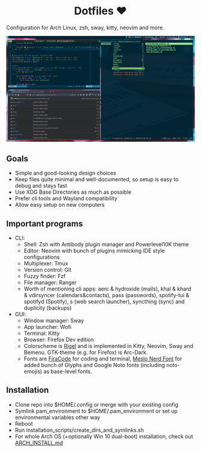 <h1 align="center"> Dotfiles ❤ </h1>

Configuration for Arch Linux, zsh, sway, kitty, neovim and more.

![example screenshot](https://raw.githubusercontent.com/otahontas/dotfiles/master/screenshot.png)

## Goals
- Simple and good-looking design choices
- Keep files quite minimal and well-documented, so setup is easy to debug and stays fast
- Use XDG Base Directories as much as possible
- Prefer cli tools and Wayland compatibility 
- Allow easy setup on new computers

## Important programs
- CLI:
    - Shell: Zsh with Antibody plugin manager and Powerlevel10K theme
    - Editor: Neovim with bunch of plugins mimicking IDE style configurations
    - Multiplexer: Tmux
    - Version control: Git
    - Fuzzy finder: Fzf
    - File manager: Ranger
    - Worth of mentioning cli apps: aerc & hydroxide (mails), khal & khard & vdirsyncer (calendars&contacts), pass (passwords), spotify-tui & spotifyd (Spotify), s (web search launcher), syncthing (sync) and duplicity (backups)
- GUI:
    - Window manager: Sway
    - App launcher: Wofi
    - Terminal: Kitty
    - Browser: Firefox Dev edition
    - Colorscheme is [Rigel](https://rigel.netlify.com/) and is implemented in Kitty, Neovim, Sway and Bemenu. GTK-theme (e.g. for Firefox) is Arc-Dark.
    - Fonts are [FiraCode](https://github.com/tonsky/FiraCode) for coding and terminal, [Meslo Nerd Font](https://github.com/romkatv/powerlevel10k#recommended-meslo-nerd-font-patched-for-powerlevel10k) for added bunch of Glyphs and Google Noto fonts (including noto-emojis) as base-level fonts.

## Installation
- Clone repo into $HOME/.config or merge with your existing config 
- Symlink pam_environment to $HOME/.pam_environment or set up environmental variables other way
- Reboot
- Run installation_scripts/create_dirs_and_symlinks.sh
- For whole Arch OS (+optionally Win 10 dual-boot) installation, check out [ARCH_INSTALL.md](https://github.com/otahontas/dotfiles/blob/master/ARCH_INSTALL.md)
